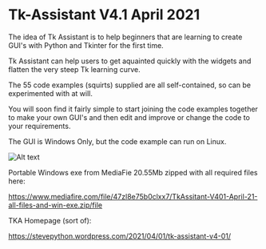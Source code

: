 # Tk-Assistant V4.1 April 2021

The idea of Tk Assistant is to help beginners that are learning to create GUI's with Python and Tkinter for the first time.

Tk Assistant can help users to get aquainted quickly with the widgets and flatten the very steep Tk learning curve.
 
The 55 code examples (squirts) supplied are all self-contained, so can be experimented with at will.

You will soon find it fairly simple to start joining the code examples together to make your own GUI's and then edit and improve or change the code to your
requirements.

The GUI is Windows Only, but the code example can run on Linux.

![Alt text](https://i.postimg.cc/nc1jL1fc/screenshot-tka4-001-main.png)

Portable Windows exe from MediaFie 20.55Mb zipped with all required files here:

https://www.mediafire.com/file/47zl8e75b0clxx7/TkAssitant-V401-April-21-all-files-and-win-exe.zip/file

TKA Homepage (sort of):

https://stevepython.wordpress.com/2021/04/01/tk-assistant-v4-01/




